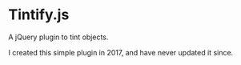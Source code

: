 # Tintify.js
 A jQuery plugin to tint objects.

I created this simple plugin in 2017, and have never updated it since.
